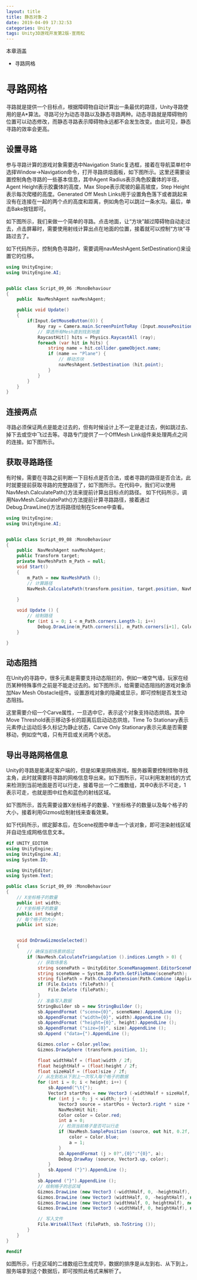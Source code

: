 ```yaml
---
layout: title
title: 静态对象-2
date: 2019-04-09 17:32:53
categories: Unity
tags: Unity3D游戏开发第2版-宣雨松
---
```

本章涵盖
* 寻路网格

<!--more-->

# 寻路网格

寻路就是提供一个目标点，根据障碍物自动计算出一条最优的路径，Unity寻路使用的是A\*算法。寻路可分为动态寻路以及静态寻路两种。动态寻路就是障碍物的位置可以动态修改，而静态寻路表示障碍物永远都不会发生改变。由此可见，静态寻路的效率会更高。

## 设置寻路

参与寻路计算的游戏对象需要选中Navigation Static复选框，接着在导航菜单栏中选择Window->Navigation命令，打开寻路烘焙面板，如下图所示。这里还需要设置控制角色寻路的一些基本信息，其中Agent Radius表示角色胶囊体的半径，Agent Height表示胶囊体的高度，Max Slope表示爬坡的最高坡度，Step Height表示每次爬楼的高度。Generated Off Mesh Links用于设置角色落下或者跳起来没有在连接在一起的两个点的高度和距离，例如角色可以跳过一条水沟。最后，单击Bake按钮即可。



如下图所示，我们来做一个简单的寻路。点击地面，让“方块”越过障碍物自动走过去，点击屏幕时，需要使用射线计算出点在地面的位置，接着就可以控制“方块”寻路过去了。

如下代码所示，控制角色寻路时，需要调用navMeshAgent.SetDestination()来设置它的位移。
```cs
using UnityEngine;
using UnityEngine.AI;


public class Script_09_06 :MonoBehaviour
{
	public  NavMeshAgent navMeshAgent;

	public void Update()
	{
		if(Input.GetMouseButton(0)) {   
			Ray ray = Camera.main.ScreenPointToRay (Input.mousePosition);;  
			// 穿透所有Mesh直到找到地面
			RaycastHit[] hits = Physics.RaycastAll (ray);
			foreach (var hit in hits) {
				string name = hit.collider.gameObject.name;
				if (name == "Plane") { 
					// 移动方块
					navMeshAgent.SetDestination (hit.point);
				} 
			}
		} 
	}
}
```

## 连接两点

寻路必须保证两点是能走过去的，但有时候设计上不一定是走过去，例如跳过去、掉下去或空中飞过去等。寻路专门提供了一个OffMesh Link组件来处理两点之间的连接。如下图所示。

## 获取寻路路径

有时候，需要在寻路之前判断一下目标点是否合法，或者寻路的路径是否合法，此时就要提前获取寻路的完整路径了，如下图所示。在代码中，我们可以使用NavMesh.CalculatePath()方法来提前计算出目标点的路径。
如下代码所示，调用NavMesh.CalculatePath()方法提前计算寻路路径，接着通过Debug.DrawLine()方法将路径绘制在Scene中查看。
```cs
using UnityEngine;
using UnityEngine.AI;


public class Script_09_08 :MonoBehaviour
{
	public  NavMeshAgent navMeshAgent;
	public Transform target;
	private NavMeshPath m_Path = null;
	void Start()
	{
		m_Path = new NavMeshPath ();
		// 计算路径
		NavMesh.CalculatePath(transform.position, target.position, NavMesh.AllAreas, m_Path);
	
	}

	void Update () {
		// 绘制路径
		for (int i = 0; i < m_Path.corners.Length-1; i++)
			Debug.DrawLine(m_Path.corners[i], m_Path.corners[i+1], Color.red);		
	}

}
```

## 动态阻挡

在Unity的寻路中，很多元素是需要支持动态阻拦的，例如一堵空气墙，玩家在经历某种特殊事件之前是不能走过去的。如下图所示，给需要动态阻挡的游戏对象添加Nav Mesh Obstacle组件。设置游戏对象的隐藏或显示，即可控制是否发生动态阻挡。

这里需要介绍一个Carve属性，一旦选中它，表示这个对象支持动态烘焙。其中Move Threshold表示移动多长的距离后启动动态烘焙，Time To Stationary表示元素停止运动后多久标记为静止状态，Carve Only Stationary表示元素是否需要移动，例如空气墙，只有开启或关闭两个状态。

## 导出寻路网格信息

Unity的寻路是能满足客户端的，但是如果是网络游戏，服务器需要控制怪物寻找主角，此时就需要将寻路的网格信息导出来。如下图所示，可以利用发射线的方式来检测到当前地面是否可以行走，接着导出一个二维数组，其中0表示不可走，1表示可走，也就是图中红色和蓝色的射线区域。

如下图所示，首先需要设置X坐标格子的数量、Y坐标格子的数量以及每个格子的大小，接着利用Gizmos绘制射线来查看效果。

如下代码所示，绑定脚本后，在Scene视图中单击一个该对象，即可渲染射线区域并自动生成网格信息文本。
```cs
#if UNITY_EDITOR
using UnityEngine;
using UnityEngine.AI;
using System.IO;

using UnityEditor;
using System.Text;

public class Script_09_09 :MonoBehaviour
{
	// X坐标格子的数量
	public int width;
	// Y坐标格子的数量
	public int height;
	// 每个格子的大小
	public int size;


	void OnDrawGizmosSelected()
	{
		// 确保当前场景烘焙过
		if (NavMesh.CalculateTriangulation ().indices.Length > 0) {
			// 获取场景名
			string scenePath = UnityEditor.SceneManagement.EditorSceneManager.GetSceneAt(0).path;
			string sceneName = System.IO.Path.GetFileName(scenePath);
			string filePath = Path.ChangeExtension(Path.Combine (Application.dataPath, sceneName),"txt");
			if (File.Exists (filePath)) {
				File.Delete (filePath);
			}
			// 准备写入数据
			StringBuilder sb = new StringBuilder ();
			sb.AppendFormat ("scene={0}", sceneName).AppendLine ();
			sb.AppendFormat ("width={0}", width).AppendLine ();
			sb.AppendFormat ("height={0}", height).AppendLine ();
			sb.AppendFormat ("size={0}", size).AppendLine ();
			sb.Append ("data={").AppendLine ();

			Gizmos.color = Color.yellow;
			Gizmos.DrawSphere (transform.position, 1);

			float widthHalf = (float)width / 2f;
			float heightHalf = (float)height / 2f;
			float sizeHalf = (float)size / 2f;
			// 从左到右从下到上一次写入每个格子的数据
			for (int i = 0; i < height; i++) {
				sb.Append("\t{");
				Vector3 startPos = new Vector3 (-widthHalf + sizeHalf, 0, -heightHalf + (i * size) + sizeHalf);
				for (int j = 0; j < width; j++) {
					Vector3 source = startPos + Vector3.right * size * j;
					NavMeshHit hit;
					Color color = Color.red;
					int a = 0;
					// 检测当前格子是否可以行走
					if (NavMesh.SamplePosition (source, out hit, 0.2f, NavMesh.AllAreas)) {
						color = Color.blue;
						a = 1;
					}
					sb.AppendFormat (j > 0?",{0}":"{0}", a);
					Debug.DrawRay (source, Vector3.up, color);  
				}
				sb.Append ("}").AppendLine ();
			}
			sb.Append ("}").AppendLine ();
			// 绘制格子的总区域
			Gizmos.DrawLine (new Vector3 (-widthHalf, 0, -heightHalf), new Vector3 (widthHalf, 0, -heightHalf));
			Gizmos.DrawLine (new Vector3 (widthHalf, 0, -heightHalf), new Vector3 (widthHalf, 0, heightHalf));
			Gizmos.DrawLine (new Vector3 (widthHalf, 0, heightHalf), new Vector3 (-widthHalf, 0, heightHalf));
			Gizmos.DrawLine (new Vector3 (-widthHalf, 0, heightHalf), new Vector3 (-widthHalf, 0, -heightHalf));

			// 写入文件
			File.WriteAllText (filePath, sb.ToString ());
		}
	}
}

#endif
```
如图所示，行走区域的二维数组已生成完毕，数据的排序是从左到右、从下到上，服务端拿到这个数据后，即可按照此格式来解析了。